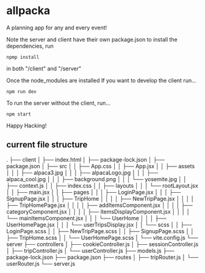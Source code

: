 # allpacka
A planning app for any and every event!

Note the server and client have their own package.json
to install the dependencies, run

    npmp install
    
in both "/client" and "/server"

Once the node_modules are installed
If you want to develop the client run...

    npm run dev

To run the server without the client, run...

    npm start
    
Happy Hacking!


## current file structure 


.
├── client
│   ├── index.html
│   ├── package-lock.json
│   ├── package.json
│   ├── src
│   │   ├── App.css
│   │   ├── App.jsx
│   │   ├── assets
│   │   │   ├── alpaca3.jpg
│   │   │   ├── alpacaLogo.jpg
│   │   │   ├── alpaca_cool.jpg
│   │   │   ├── background.png
│   │   │   └── yosemite.jpg
│   │   ├── context.js
│   │   ├── index.css
│   │   ├── layouts
│   │   │   └── rootLayout.jsx
│   │   ├── main.jsx
│   │   ├── pages
│   │   │   ├── LoginPage.jsx
│   │   │   ├── SignupPage.jsx
│   │   │   ├── TripHome
│   │   │   │   ├── NewTripPage.jsx
│   │   │   │   ├── TripHomePage.jsx
│   │   │   │   ├── addItemsComponent.jsx
│   │   │   │   ├── categoryComponent.jsx
│   │   │   │   ├── itemsDisplayComponent.jsx
│   │   │   │   └── mainItemsComponent.jsx
│   │   │   └── UserHome
│   │   │       ├── UserHomePage.jsx
│   │   │       └── userTripsDisplay.jsx
│   │   └── scss
│   │       ├── LoginPage.scss
│   │       ├── NewTripPage.scss
│   │       ├── SignupPage.scss
│   │       ├── TripHome.scss
│   │       └── UserHomePage.scss
│   └── vite.config.js
└── server
    ├── controllers
    │   ├── cookieController.js
    │   ├── sessionController.js
    │   ├── tripController.js
    │   └── userController.js
    ├── models.js
    ├── package-lock.json
    ├── package.json
    ├── routes
    │   ├── tripRouter.js
    │   └── userRouter.js
    └── server.js
